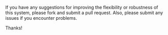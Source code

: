 If you have any suggestions for improving the flexibility or robustness of this system, please fork and submit a pull request.  Also, please submit any issues if you encounter problems.

Thanks!
